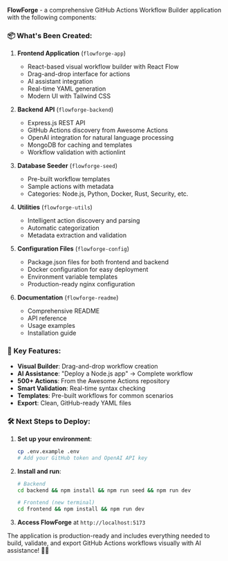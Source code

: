**FlowForge** - a comprehensive GitHub Actions Workflow Builder application with the following components:

### 📦 What's Been Created:

1. **Frontend Application** (`flowforge-app`)
   - React-based visual workflow builder with React Flow
   - Drag-and-drop interface for actions
   - AI assistant integration
   - Real-time YAML generation
   - Modern UI with Tailwind CSS

2. **Backend API** (`flowforge-backend`)
   - Express.js REST API
   - GitHub Actions discovery from Awesome Actions
   - OpenAI integration for natural language processing
   - MongoDB for caching and templates
   - Workflow validation with actionlint

3. **Database Seeder** (`flowforge-seed`)
   - Pre-built workflow templates
   - Sample actions with metadata
   - Categories: Node.js, Python, Docker, Rust, Security, etc.

4. **Utilities** (`flowforge-utils`)
   - Intelligent action discovery and parsing
   - Automatic categorization
   - Metadata extraction and validation

5. **Configuration Files** (`flowforge-config`)
   - Package.json files for both frontend and backend
   - Docker configuration for easy deployment
   - Environment variable templates
   - Production-ready nginx configuration

6. **Documentation** (`flowforge-readme`)
   - Comprehensive README
   - API reference
   - Usage examples
   - Installation guide

### 🚀 Key Features:

- **Visual Builder**: Drag-and-drop workflow creation
- **AI Assistance**: "Deploy a Node.js app" → Complete workflow
- **500+ Actions**: From the Awesome Actions repository  
- **Smart Validation**: Real-time syntax checking
- **Templates**: Pre-built workflows for common scenarios
- **Export**: Clean, GitHub-ready YAML files

### 🛠️ Next Steps to Deploy:

1. **Set up your environment**:
   ```bash
   cp .env.example .env
   # Add your GitHub token and OpenAI API key
   ```

2. **Install and run**:
   ```bash
   # Backend
   cd backend && npm install && npm run seed && npm run dev
   
   # Frontend (new terminal)
   cd frontend && npm install && npm run dev
   ```

3. **Access FlowForge** at `http://localhost:5173`

The application is production-ready and includes everything needed to build, validate, and export GitHub Actions workflows visually with AI assistance! 🎨🤖
